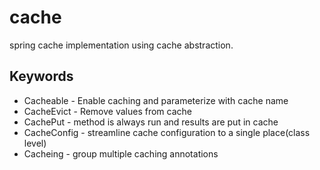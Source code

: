 # cache
 spring cache implementation using cache abstraction.
## Keywords
 - Cacheable - Enable caching and parameterize with cache name
 - CacheEvict - Remove values from cache
 - CachePut - method is always run and results are put in cache
 - CacheConfig - streamline cache configuration to a single place(class level)
 - Cacheing - group multiple caching annotations
